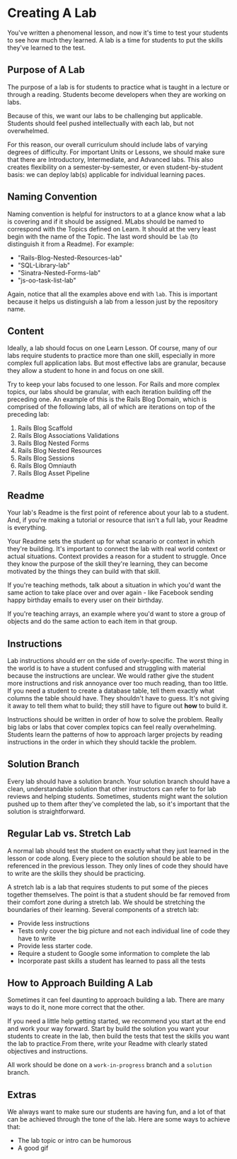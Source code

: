 # Creating A Lab

You've written a phenomenal lesson, and now it's time to test your students to see how much they learned. A lab is a time for students to put the skills they've learned to the test.

## Purpose of A Lab

The purpose of a lab is for students to practice what is taught in a lecture or through a reading. Students become developers when they are working on labs.

Because of this, we want our labs to be challenging but applicable. Students should feel pushed intellectually with each lab, but not overwhelmed.

For this reason, our overall curriculum should include labs of varying degrees of difficulty. For important Units or Lessons, we should make sure that there are Introductory, Intermediate, and Advanced labs. This also creates flexibility on a semester-by-semester, or even student-by-student basis: we can deploy lab(s) applicable for individual learning paces.


## Naming Convention

Naming convention is helpful for instructors to at a glance know what a lab is covering and if it should be assigned. MLabs should be named to correspond with the Topics defined on Learn. It should at the very least begin with the name of the Topic. The last word should be `lab` (to distinguish it from a Readme). For example:

* "Rails-Blog-Nested-Resources-lab"
* "SQL-Library-lab"
* "Sinatra-Nested-Forms-lab"
* "js-oo-task-list-lab"

Again, notice that all the examples above end with `lab`. This is important because it helps us distinguish a lab from a lesson just by the repository name.

## Content

Ideally, a lab should focus on one Learn Lesson. Of course, many of our labs require students to practice more than one skill, especially in more complex full application labs. But most effective labs are granular, because they allow a student to hone in and focus on one skill. 

Try to keep your labs focused to one lesson. For Rails and more complex topics, our labs should be granular, with each iteration building off the preceding one. An example of this is the Rails Blog Domain, which is comprised of the following labs, all of which are iterations on top of the preceding lab:

1. Rails Blog Scaffold
2. Rails Blog Associations Validations
3. Rails Blog Nested Forms
4. Rails Blog Nested Resources
5. Rails Blog Sessions
6. Rails Blog Omniauth
7. Rails Blog Asset Pipeline

## Readme

Your lab's Readme is the first point of reference about your lab to a student. And, if you're making a tutorial or resource that isn't a full lab, your Readme is everything.

Your Readme sets the student up for what scanario or context in which they're building. It's important to connect the lab with real world context or actual situations. Context provides a reason for a student to struggle. Once they know the purpose of the skill they're learning, they can become motivated by the things they can build with that skill.

If you're teaching methods, talk about a situation in which you'd want the same action to take place over and over again - like Facebook sending happy birthday emails to every user on their birthday.

If you're teaching arrays, an example where you'd want to store a group of objects and do the same action to each item in that group.


## Instructions

Lab instructions should err on the side of overly-specific. The worst thing in the world is to have a student confused and struggling with material because the instructions are unclear. We would rather give the student more instructions and risk annoyance over too much reading, than too little. If you need a student to create a database table, tell them exactly what columns the table should have. They shouldn't have to guess. It's not giving it away to tell them what to build; they still have to figure out **how** to build it.

Instructions should be written in order of how to solve the problem. Really big labs or labs that cover complex topics can feel really overwhelming. Students learn the patterns of how to approach larger projects by reading instructions in the order in which they should tackle the problem.


## Solution Branch

Every lab should have a solution branch. Your solution branch should have a clean, understandable solution that other instructors can refer to for lab reviews and helping students. Sometimes, students might want the solution pushed up to them after they've completed the lab, so it's important that the solution is straightforward.

## Regular Lab vs. Stretch Lab

A normal lab should test the student on exactly what they just learned in the lesson or code along. Every piece to the solution should be able to be referenced in the previous lesson. They only lines of code they should have to write are the skills they should be practicing.

A stretch lab is a lab that requires students to put some of the pieces together themselves. The point is that a student should be far removed from their comfort zone during a stretch lab. We should be stretching the boundaries of their learning. Several components of a stretch lab:

+ Provide less instructions
+ Tests only cover the big picture and not each individual line of code they have to write
+ Provide less starter code.
+ Require a student to Google some information to complete the lab
+ Incorporate past skills a student has learned to pass all the tests


## How to Approach Building A Lab

Sometimes it can feel daunting to approach building a lab. There are many ways to do it, none more correct that the other.

If you need a little help getting started, we recommend you start at the end and work your way forward. Start by build the solution you want your students to create in the lab, then build the tests that test the skills you want the lab to practice.From there, write your Readme with clearly stated objectives and instructions.

All work should be done on a `work-in-progress` branch and a `solution` branch.

## Extras

We always want to make sure our students are having fun, and a lot of that can be achieved through the tone of the lab. Here are some ways to achieve that:

+ The lab topic or intro can be humorous
+ A good gif
